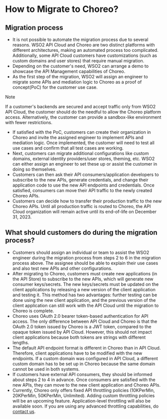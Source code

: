 # How to Migrate to Choreo?

## Migration process

-  It is not possible to automate the migration process due to several reasons. WSO2 API Cloud and Choreo are two distinct platforms with different architectures, making an automated process too complicated. Additionally, some API Cloud customers have customizations (such as custom domains and user stores) that require manual migration.
-  Depending on the customer's need, WSO2 can arrange a demo to showcase the API Management capabilities of Choreo.
-  As the first step of the migration, WSO2 will assign an engineer to migrate some APIs and mediation logic to Choreo as a proof of concept(PoC) for the customer use case.
<html>
<div class="admonition info">
<p class="admonition-title">Note</p>
<p>If a customer's backends are secured and accept traffic only from WSO2 API Cloud, the customer should do the needful to allow the Choreo platform access. Alternatively, the customer can provide a sandbox-like environment with fewer restrictions.</p>
</div>
</html>

-  If satisfied with the PoC, customers can create their organization in Choreo and invite the assigned engineer to implement APIs and mediation logic. Once implemented, the customer will need to test all use cases and confirm that all test cases are working.
-  Next, customers can migrate additional configurations like custom domains, external identity providers/user stores, theming, etc. WSO2 can either assign an engineer to set these up or assist the customer in doing so themselves.
-  Customers can then ask their API consumers/application developers to subscribe to the new APIs, generate credentials, and change their application code to use the new API endpoints and credentials. Once satisfied, consumers can move their API traffic to the newly created Choreo APIs. 
-  Customers can decide how to transfer their production traffic to the new Choreo APIs. Until all production traffic is routed to Choreo, the API Cloud organization will remain active until its end-of-life on December 31, 2023.

## What should customers do during the migration process?

-  Customers should assign an individual or team to assist the WSO2 engineer during the migration process from steps 2 to 6 in the migration process above. The assignee should be able to explain their use cases and also test new APIs and other configurations. 
-  After migrating to Choreo, customers must create new applications (in the API Store) to subscribe to the new APIs, which will generate new consumer keys/secrets. The new keys/secrets must be updated on the client applications by releasing a new version of the client application and testing it. This method has two advantages: further testing can be done using the new client application, and the previous version of the client application can still work with the API Cloud until the migration to Choreo is complete.
-  Choreo uses OAuth 2.0 bearer token-based authentication for API access. The only difference between API Cloud and Choreo is that the OAuth 2.0 token issued by Choreo is a JWT token, compared to the opaque token issued by API Cloud. However, this should not impact client applications because both tokens are strings with different lengths. 
-  The default API endpoint format is different in Choreo than in API Cloud. Therefore, client applications have to be modified with the new endpoints. If a custom domain was configured in API Cloud, a different custom domain has to be set up in Choreo because the same domain cannot be used in both systems.
-  If customers have external API consumers, they should be informed about steps 2 to 4 in advance. Once consumers are satisfied with the new APIs, they can move to the new client application and Choreo APIs.
-  Currently, Choreo only offers fixed API throttling policies (10KPerMin, 20KPerMin, 50KPerMin, Unlimited). Adding custom throttling policies will be an upcoming feature. Application-level throttling will also be available soon. If you are using any advanced throttling capabilities, do [contact us](mailto:cloud@wso2.com).
